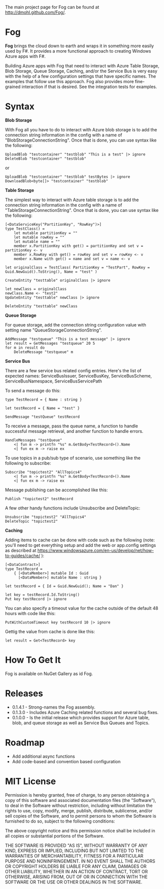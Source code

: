 The main project page for Fog can be found at http://dmohl.github.com/Fog/.

Fog
=======

**Fog** brings the cloud down to earth and wraps it in something more easily used by F#. It provides a more functional approach to creating Windows Azure apps with F#.

Building Azure apps with Fog that need to interact with Azure Table Storage, Blob Storage, Queue Storage, Caching, and/or the Service Bus is very easy 
with the help of a few configuration settings that have specific names. The examples that follow use this approach. Fog also provides more fine-grained
interaction if that is desired. See the integration tests for examples.

Syntax
=======

**Blob Storage**

With Fog all you have to do to interact with Azure blob storage is to add the connection string information in the config with a name of 
"BlobStorageConnectionString". Once that is done, you can use syntax like the following:

	UploadBlob "testcontainer" "testblob" "This is a test" |> ignore
	DeleteBlob "testcontainer" "testblob"

or

	UploadBlob "testcontainer" "testblob" testBytes |> ignore
	DownloadBlob<byte[]> "testcontainer" "testblob"

**Table Storage**

The simplest way to interact with Azure table storage is to add the connection string information in the config with a name of 
"TableStorageConnectionString". Once that is done, you can use syntax like the following:

    [<DataServiceKey("PartitionKey", "RowKey")>]
	type TestClass() = 
		let mutable partitionKey = ""
		let mutable rowKey = ""
		let mutable name = ""
		member x.PartitionKey with get() = partitionKey and set v = partitionKey <- v
		member x.RowKey with get() = rowKey and set v = rowKey <- v
		member x.Name with get() = name and set v = name <- v

    let originalClass = TestClass( PartitionKey = "TestPart", RowKey = Guid.NewGuid().ToString(), Name = "test" )
    
	CreateEntity "testtable" originalClass |> ignore
    
	let newClass = originalClass
    newClass.Name <- "test2"
    UpdateEntity "testtable" newClass |> ignore
    
	DeleteEntity "testtable" newClass

**Queue Storage**

For queue storage, add the connection string configuration value with setting name "QueueStorageConnectionString".

    AddMessage "testqueue" "This is a test message" |> ignore
    let result = GetMessages "testqueue" 20 5
    for m in result do
        DeleteMessage "testqueue" m

**Service Bus**

There are a few service bus related config entries. Here's the list of expected names: ServiceBusIssuer, ServiceBusKey, ServiceBusScheme, ServiceBusNamespace, ServiceBusServicePath

To send a message do this:

	type TestRecord = { Name : string }

	let testRecord = { Name = "test" } 

    SendMessage "testQueue" testRecord

To receive a message, pass the queue name, a function to handle successful message retrieval, and another function to handle errors.

    HandleMessages "testQueue"
        <| fun m -> printfn "%s" m.GetBody<TestRecord>().Name
        <| fun ex m -> raise ex        

To use topics in a pub/sub type of scenario, use something like the following to subscribe:

    Subscribe "topictest2" "AllTopics4"
        <| fun m -> printfn "%s" m.GetBody<TestRecord>().Name
        <| fun ex m -> raise ex        

Message publishing can be accomplished like this:
             
    Publish "topictest2" testRecord

A few other handy functions include Unsubscribe and DeleteTopic:

	Unsubscribe "topictest2" "AllTopics4"
	DeleteTopic "topictest2"

**Caching**

Adding items to cache can be done with code such as the following (note: you'll need to get everything setup and add the web or app.config settings as described at https://www.windowsazure.com/en-us/develop/net/how-to-guides/cache/ ):

	[<DataContract>]
	type TestRecord = 
		{ [<DataMember>] mutable Id : Guid
		  [<DataMember>] mutable Name : string }

	let testRecord = { Id = Guid.NewGuid(); Name = "Dan" }

	let key = testRecord.Id.ToString()  
	Put key testRecord |> ignore

You can also specify a timeout value for the cache outside of the default 48 hours with code like this:
   
	PutWithCustomTimeout key testRecord 10 |> ignore
   
Gettig the value from cache is done like this:

	let result = Get<TestRecord> key

How To Get It
=======

Fog is available on NuGet Gallery as id Fog.

Releases
=======
* 0.1.4.1 - Strong-names the Fog assembly.
* 0.1.3.0 - Includes Azure Caching related functions and several bug fixes.
* 0.1.0.0 - Is the initial release which provides support for Azure table, blob, and queue storage as well as Service Bus Queues and Topics. 

Roadmap
=======
* Add additional async functions
* Add code-based and convention based configuration

MIT License
=======

Permission is hereby granted, free of charge, to any person obtaining
a copy of this software and associated documentation files (the
"Software"), to deal in the Software without restriction, including
without limitation the rights to use, copy, modify, merge, publish,
distribute, sublicense, and/or sell copies of the Software, and to
permit persons to whom the Software is furnished to do so, subject to
the following conditions:

The above copyright notice and this permission notice shall be
included in all copies or substantial portions of the Software.

THE SOFTWARE IS PROVIDED "AS IS", WITHOUT WARRANTY OF ANY KIND,
EXPRESS OR IMPLIED, INCLUDING BUT NOT LIMITED TO THE WARRANTIES OF
MERCHANTABILITY, FITNESS FOR A PARTICULAR PURPOSE AND
NONINFRINGEMENT. IN NO EVENT SHALL THE AUTHORS OR COPYRIGHT HOLDERS BE
LIABLE FOR ANY CLAIM, DAMAGES OR OTHER LIABILITY, WHETHER IN AN ACTION
OF CONTRACT, TORT OR OTHERWISE, ARISING FROM, OUT OF OR IN CONNECTION
WITH THE SOFTWARE OR THE USE OR OTHER DEALINGS IN THE SOFTWARE.
